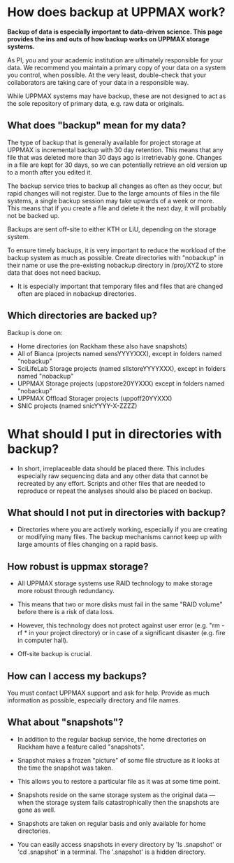 # How does backup at UPPMAX work?

**Backup of data is especially important to data-driven science. This page provides the ins and outs of how backup works on UPPMAX storage systems.**

As PI, you and your academic institution are ultimately responsible for your data. We recommend you maintain a primary copy of your data on a system you control, when possible. At the very least, double-check that your collaborators are taking care of your data in a responsible way.

While UPPMAX systems may have backup, these are not designed to act as the sole repository of primary data, e.g. raw data or originals.

## What does "backup" mean for my data?

The type of backup that is generally available for project storage at UPPMAX is incremental backup with 30 day retention. This means that any file that was deleted more than 30 days ago is irretrievably gone. Changes in a file are kept for 30 days, so we can potentially retrieve an old version up to a month after you edited it.

The backup service tries to backup all changes as often as they occur, but rapid changes will not register. Due to the large amounts of files in the file systems, a single backup session may take upwards of a week or more. This means that if you create a file and delete it the next day, it will probably not be backed up.

Backups are sent off-site to either KTH or LiU, depending on the storage system.

To ensure timely backups, it is very important to reduce the workload of the backup system as much as possible. Create directories with "nobackup" in their name or use the pre-existing nobackup directory in /proj/XYZ to store data that does not need backup.

- It is especially important that temporary files and files that are changed often are placed in nobackup directories.

## Which directories are backed up?

Backup is done on:

- Home directories (on Rackham these also have snapshots)
- All of Bianca (projects named sensYYYYXXX), except in folders named "nobackup"
- SciLifeLab Storage projects (named sllstoreYYYYXXX), except in folders named "nobackup"
- UPPMAX Storage projects (uppstore20YYXXX) except in folders named "nobackup"
- UPPMAX Offload Storager projects (uppoff20YYXXX)
- SNIC projects (named snicYYYY-X-ZZZZ)

# What should I put in directories with backup?

- In short, irreplaceable data should be placed there. This includes especially raw sequencing data and any other data that cannot be recreated by any effort. Scripts and other files that are needed to reproduce or repeat the analyses should also be placed on backup.

## What should I not put in directories with backup?

- Directories where you are actively working, especially if you are creating or modifying many files.
  The backup mechanisms cannot keep up with large amounts of files changing on a rapid basis.

## How robust is uppmax storage?

- All UPPMAX storage systems use RAID technology to make storage more robust through redundancy.
- This means that two or more disks must fail in the same "RAID volume" before there is a risk of data loss.

- However, this technology does not protect against user error (e.g. "rm -rf * in your project directory) or in case of a significant disaster (e.g. fire in computer hall).
- Off-site backup is crucial.

## How can I access my backups?

You must contact UPPMAX support and ask for help. Provide as much information as possible, especially directory and file names.

## What about "snapshots"?

- In addition to the regular backup service, the home directories on Rackham have a feature called "snapshots".
- Snapshot makes a frozen "picture" of some file structure as it looks at the time the snapshot was taken.
- This allows you to restore a particular file as it was at some time point.
- Snapshots reside on the same storage system as the original data — when the storage system fails catastrophically then the snapshots are gone as well.
- Snapshots are taken on regular basis and only available for home directories.

- You can easily access snapshots in every directory by 'ls .snapshot' or 'cd .snapshot' in a terminal. The '.snapshot' is a hidden directory.
